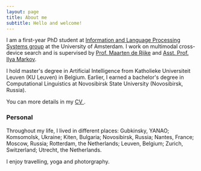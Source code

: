 ```yaml
---
layout: page
title: About me
subtitle: Hello and welcome!
---
```


I am a first-year PhD student at <a href="http://ilps.science.uva.nl">Information and Language Processing Systems group</a> at the University of Amsterdam. I work on multimodal cross-device search and is supervised by <a href="https://staff.fnwi.uva.nl/m.derijke/"> Prof. Maarten de Rijke</a> and <a href="https://staff.fnwi.uva.nl/i.markov/"> Asst. Prof. Ilya Markov</a>.

I hold master's degree in Artificial Intelligence from Katholieke Universiteit Leuven (KU Leuven) in Belgium. Earlier, I earned a bachelor's degree in Computational Linguistics at Novosibirsk State University (Novosibirsk, Russia).

You can more details in my <a href="_pdf/cv.pdf"> CV </a>.

### Personal
Throughout my life, I lived in different places: Gubkinsky, YANAO; Komsomolsk, Ukraine; Kiten, Bulgaria; Novosibirsk, Russia; Nantes, France; Moscow, Russia; Rotterdam, the Netherlands; Leuven, Belgium; Zurich, Switzerland; Utrecht, the Netherlands.

I enjoy travelling, yoga and photorgraphy.
